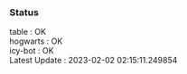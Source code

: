 ### Status


table : OK  
hogwarts : OK  
icy-bot : OK  
Latest Update : 2023-02-02 02:15:11.249854
